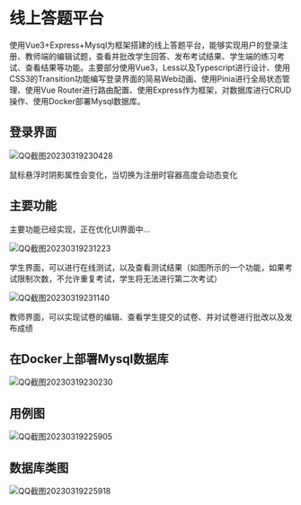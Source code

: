 # 线上答题平台

使用Vue3+Express+Mysql为框架搭建的线上答题平台，能够实现用户的登录注册、教师端的编辑试题，查看并批改学生回答、发布考试结果、学生端的练习考试、查看结果等功能。主要部分使用Vue3，Less以及Typescript进行设计、使用CSS3的Transition功能编写登录界面的简易Web动画、使用Pinia进行全局状态管理、使用Vue Router进行路由配置、使用Express作为框架，对数据库进行CRUD操作、使用Docker部署Mysql数据库。

## 登录界面

![QQ截图20230319230428](https://user-images.githubusercontent.com/60060657/226185359-3791ff70-87d6-4b09-95a2-e129ebd847b9.png)

鼠标悬浮时阴影属性会变化，当切换为注册时容器高度会动态变化

## 主要功能

主要功能已经实现，正在优化UI界面中...

![QQ截图20230319231223](https://user-images.githubusercontent.com/60060657/226185628-048f9de4-41b8-4740-94fd-4594154265f9.png)

学生界面，可以进行在线测试，以及查看测试结果（如图所示的一个功能，如果考试限制次数，不允许重复考试，学生将无法进行第二次考试）


![QQ截图20230319231140](https://user-images.githubusercontent.com/60060657/226185634-1d5d5806-f9eb-4e17-8eea-dd97c07dd345.png)

教师界面，可以实现试卷的编辑、查看学生提交的试卷、并对试卷进行批改以及发布成绩


## 在Docker上部署Mysql数据库

![QQ截图20230319230230](https://user-images.githubusercontent.com/60060657/226185369-66e22ce1-2cb7-4951-80a5-04c33c215209.png)


## 用例图

![QQ截图20230319225905](https://user-images.githubusercontent.com/60060657/226184599-565019b9-eec3-4b02-8c3a-e49b41728f8f.png)

## 数据库类图

![QQ截图20230319225918](https://user-images.githubusercontent.com/60060657/226184621-ff45101d-9439-4373-bce6-7c41f5bbb360.png)
